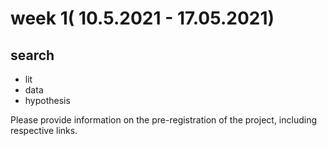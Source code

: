 # week 1( 10.5.2021 - 17.05.2021)

## search 
- lit
- data
- hypothesis

Please provide information on the pre-registration of the project, including respective links.
